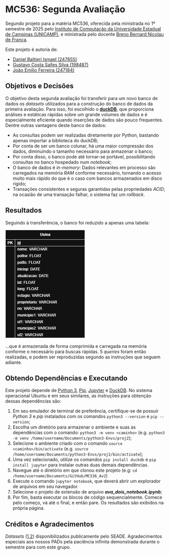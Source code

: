 # MC536: Segunda Avaliação
Segundo projeto para a matéria MC536, oferecida pela ministrada no 1º semestre de 2025 pelo [Instituto de Computação da Universidade Estadual de Campinas (UNICAMP)](https://ic.unicamp.br/), e ministrada pelo docente [Breno Bernard Nicolau de França](https://ic.unicamp.br/docente/breno-bernard-nicolau-de-franca/).  
  
Este projeto é autoria de:
  - [Daniel Baltieri Ismael (247855)](https://github.com/DBisma)
  - [Gustavo Costa Salles Silva (198487)](https://github.com/gu-css)
  - [João Emílio Ferreira (247184)](https://github.com/Gmilho/)

## Objetivos e Decisões
O objetivo desta segunda avaliação foi transferir para um novo banco de dados os _datasets_ utilizados para a construção do banco de dados da primeira avaliação. Para isso, foi escolhido o **[duckDB](https://duckdb.org/)**, que proporciona análises e estáticas rápidas sobre um grande volumes de dados e é especialmente eficiente quando inserções de dados são pouco frequentes. Dentre outras vantagens deste banco de dados:
   * As consultas podem ser realizadas diretamente por Python, bastando apenas importar a biblioteca do duckDB;
   * Por conta de ser um banco colunar, há uma maior compressão dos dados, diminuindo o tamanho necessário para armazenar o banco;
   * Por conta disso, o banco pode até tornar-se portável, possibilitando consultas no banco hospedado num _notebook_;
   * O banco de dados é _in-memory_: Dados relevantes em processo são carregados na memória _RAM_ conforme necessário, tornando o acesso muito mais rápido do que é o caso com bancos armazenados em disco rígido;
   * Transações consistentes e seguras garantidas pelas propriedades _ACID_; na ocasião de uma transação falhar, o sistema faz um _rollback_. 

## Resultados
Seguindo à transferência, o banco foi reduzido a apenas uma tabela:  
  
![modelo lógico](Diagramas/proj2logico.drawio.png)

...que é armazenada de forma comprimida e carregada na memória conforme o necessário para buscas rápidas. 5 _queries_ foram então realizadas, e podem ser reproduzidas segundo as instruções que seguem adiante.

## Obtendo Dependências e Executando
Este projeto depende de [Python 3](https://www.python.org/), [Pip](https://pypi.org/project/pip/), [Jupyter](https://jupyter.org/) e [DuckDB](https://duckdb.org/).
No sistema operacional Ubuntu e em seus similares, as instruções para obtenção dessas dependências são:

1. Em seu emulador de terminal de preferência, certifique-se de possuir _Python 3_ e _pip_ instalados com os comandos `python3 --version` e `pip --version`;
2. Escolha um diretório para armazenar o ambiente e suas as dependências com o comando: `python3 -m venv <caminho>` (e.g. `python3 -m venv /home/username/Documents/python3-Envs/proj2`);
3. Selecione o ambiente criado com o comando `source <caminho>/bin/activate` (e.g. `source /home/username/Documents/python3-Envs/proj2/bin/activate`);
4. Uma vez selecionado, utilize os comandos `pip install duckdb` e `pip install jupyter` para instalar outras duas demais dependências.
5. Navegue até o diretório em que clonou este projeto (e.g: `cd /home/username/Documents/GitHub/MC536_Av2`)
6. Execute o comando `jupyter notebook`, que deverá abrir um explorador de arquivos em seu navegador.
7. Selecione o projeto de extensão de arquivo **_ava_dois_notebook.ipynb_**;
8. Por fim, basta executar os blocos de código sequencialmente. Comece pelo começo, vá até o final, e então pare. Os resultados são exibidos na própria página.

## Créditos e Agradecimentos
_Datasets_ ([1](https://repositorio.seade.gov.br/dataset/infraestrutura-e-meio-ambiente/resource/f175c301-b9c9-46d0-9522-1e1f7134846c?inner_span=True),[2](https://repositorio.seade.gov.br/dataset/infraestrutura-e-meio-ambiente/resource/abf3787f-5d6c-4f63-81e0-79021464b6c4)) disponibilizados publicamente pelo SEADE.
Agradecimentos especiais aos nossos PADs pela paciência infinita demonstrada durante o semestre para com este grupo.
